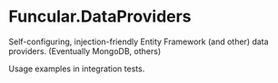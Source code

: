 # Funcular.DataProviders
Self-configuring, injection-friendly Entity Framework (and other) data providers. (Eventually MongoDB, others)

Usage examples in integration tests.
